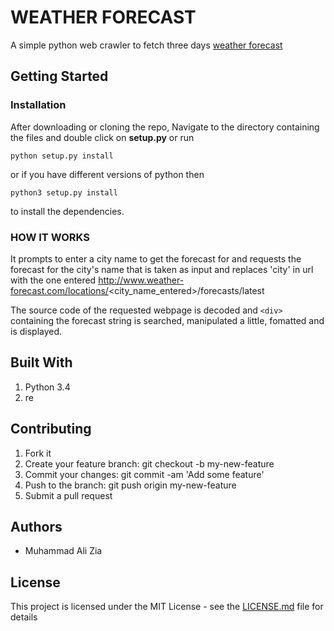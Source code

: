 # WEATHER FORECAST

A simple python web crawler to fetch three days [weather forecast](http://www.weather-forecast.com)

## Getting Started

### Installation

After downloading or cloning the repo, Navigate to the directory containing the files and double click on **setup.py** or run 

```python setup.py install```

or if you have different versions of python then 

```python3 setup.py install``` 

to install the dependencies.

### HOW IT WORKS

It prompts to enter a city name to get the forecast for and requests the forecast for the city's name that is taken as input and replaces 'city' in url with the one entered
http://www.weather-forecast.com/locations/<city_name_entered>/forecasts/latest

The source code of the requested webpage is decoded and `<div>` containing the forecast string is searched, manipulated a little, fomatted and is displayed.

## Built With

1. Python 3.4
2. re

## Contributing

1. Fork it
2. Create your feature branch: git checkout -b my-new-feature
3. Commit your changes: git commit -am 'Add some feature'
4. Push to the branch: git push origin my-new-feature
5. Submit a pull request

## Authors

+ Muhammad Ali Zia

## License

This project is licensed under the MIT License - see the [LICENSE.md](https://github.com/the-javapocalypse/weatherForecast/blob/master/License.txt) file for details
